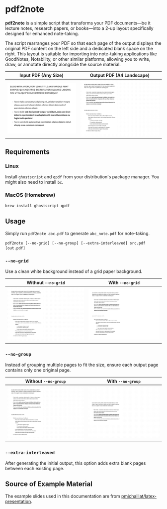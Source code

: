 # pdf2note

**pdf2note** is a simple script that transforms your PDF documents—be it lecture notes, research papers, or books—into a 2-up layout specifically designed for enhanced note-taking.

The script rearranges your PDF so that each page of the output displays the original PDF content on the left side and a dedicated blank space on the right. This layout is suitable for importing into note-taking applications like GoodNotes, Notability, or other similar platforms, allowing you to write, draw, or annotate directly alongside the source material.

|       Input PDF (Any Size)        |        Output PDF (A4 Landscape)        |
| :-------------------------------: | :-------------------------------------: |
| ![Input PDF](./previews/demo.png) | ![Output PDF](./previews/demo_note.png) |

## Requirements

### Linux

Install `ghostscript` and `qpdf` from your distribution's package manager.
You might also need to install `bc`.

### MacOS (Homebrew)

```bash
brew install ghostscript qpdf
```

## Usage

Simply run `pdf2note abc.pdf` to generate `abc_note.pdf` for note-taking.

```
pdf2note [--no-grid] [--no-group] [--extra-interleaved] src.pdf [out.pdf]
```

### `--no-grid`

Use a clean white background instead of a grid paper background.

|             Without `--no-grid`             |            With `--no-grid`             |
| :-----------------------------------------: | :-------------------------------------: |
| ![Default Output](./previews/demo_note.png) | ![No Grid](./previews/demo_no_grid.png) |

### `--no-group`

Instead of grouping multiple pages to fit the size, ensure each output page contains only one original page.

|            Without `--no-group`             |             With `--no-group`             |
| :-----------------------------------------: | :---------------------------------------: |
| ![Default Output](./previews/demo_note.png) | ![No Group](./previews/demo_no_group.png) |

### `--extra-interleaved`

After generating the initial output, this option adds extra blank pages between each existing page.

## Source of Example Material

The example slides used in this documentation are from [pmichaillat/latex-presentation](https://github.com/pmichaillat/latex-presentation).
